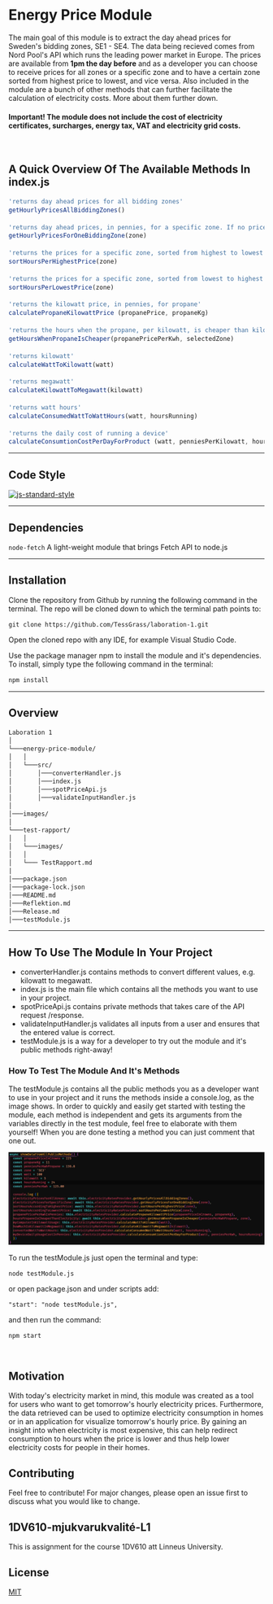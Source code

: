 # **Energy Price Module**

The main goal of this module is to extract the day ahead prices for Sweden's bidding zones, SE1 - SE4. The data being recieved comes from Nord Pool's API which runs the leading power market in Europe. The prices are available from **1pm the day before** and as a developer you can choose to receive prices for all zones or a specific zone and to have a certain zone sorted from highest price to lowest, and vice versa. Also included in the module are a bunch of other methods that can further facilitate the calculation of electricity costs. More about them further down.
#### Important! The module does not include the cost of electricity certificates, surcharges, energy tax, VAT and electricity grid costs.
<br>

## **A Quick Overview Of The Available Methods In index.js**
```javascript
'returns day ahead prices for all bidding zones'
getHourlyPricesAllBiddingZones()

'returns day ahead prices, in pennies, for a specific zone. If no prices are found it returns 0'
getHourlyPricesForOneBiddingZone(zone)

'returns the prices for a specific zone, sorted from highest to lowest'
sortHoursPerHighestPrice(zone)

'returns the prices for a specific zone, sorted from lowest to highest'
sortHoursPerLowestPrice(zone)

'returns the kilowatt price, in pennies, for propane'
calculatePropaneKilowattPrice (propanePrice, propaneKg)

'returns the hours when the propane, per kilowatt, is cheaper than kilowatt'
getHoursWhenPropaneIsCheaper(propanePricePerKwh, selectedZone)

'returns kilowatt'
calculateWattToKilowatt(watt)

'returns megawatt'
calculateKilowattToMegawatt(kilowatt)

'returns watt hours'
calculateConsumedWattToWattHours(watt, hoursRunning)

'returns the daily cost of running a device'
calculateConsumtionCostPerDayForProduct (watt, penniesPerKilowatt, hoursRunning)
```
---

## **Code Style**
[![js-standard-style](https://img.shields.io/badge/code%20style-standard-brightgreen.svg)](http://standardjs.com)

---

## **Dependencies**
```node-fetch```
 A light-weight module that brings Fetch API to node.js

---

## **Installation**
Clone the repository from Github by running the following command in the terminal. The repo will be cloned down to which the terminal path points to:
 ```
 git clone https://github.com/TessGrass/laboration-1.git
 ```

Open the cloned repo with any IDE, for example Visual Studio Code.

Use the package manager npm to install the module and it's dependencies. To install, simply type the following command in the terminal:
```bash
npm install
```
---

## **Overview**

```
Laboration 1  
│
└───energy-price-module/
│   │
│   └───src/
│       │───converterHandler.js
│       │───index.js
│       │───spotPriceApi.js
│       │───validateInputHandler.js
│ 
│───images/
│
└───test-rapport/
│   │
│   └───images/
│   │
│   └─── TestRapport.md
|
│───package.json
│───package-lock.json
│───README.md
│───Reflektion.md
│───Release.md
│───testModule.js
```
---

## **How To Use The Module In Your Project**
* converterHandler.js contains methods to convert different values, e.g. kilowatt to megawatt.
* index.js is the main file which contains all the methods you want to use in your project.
* spotPriceApi.js contains private methods that takes care of the API request /response.
* validateInputHandler.js validates all inputs from a user and ensures that the entered value is correct.
* testModule.js is a way for a developer to try out the module and it's public methods right-away!


### **How To Test The Module And It's Methods**

The testModule.js contains all the public methods you as a developer want to use in your project and it runs the methods inside a console.log, as the image shows.
In order to quickly and easily get started with testing the module, each method is independent and gets its arguments ​​from the variables directly in the test module, feel free to elaborate with them yourself! When you are done testing a method you can just comment that one out.
<br>

![TestModule](./images/TestModuleOverview.png)

To run the testModule.js just open the terminal and type:
```
node testModule.js
```
or open package.json and under scripts add:
```
"start": "node testModule.js",
```
and then run the command:
```
npm start
```
<br>

## **Motivation**
With today's electricity market in mind, this module was created as a tool for users who want to get tomorrow's hourly electricity prices. Furthermore, the data retrieved can be used to optimize electricity consumption in homes or in an application for visualize tomorrow's hourly price. By gaining an insight into when electricity is most expensive, this can help redirect consumption to hours when the price is lower and thus help lower electricity costs for people in their homes.

## Contributing
Feel free to contribute! For major changes, please open an issue first to discuss what you would like to change.

## 1DV610-mjukvarukvalité-L1
This is assignment for the course 1DV610 att Linneus University.

## License
[MIT](https://choosealicense.com/licenses/mit/)